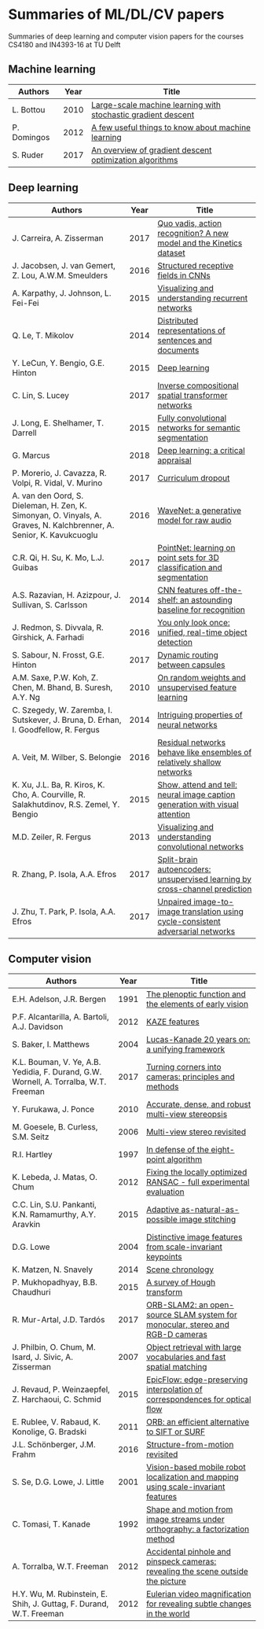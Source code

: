 # Summaries of ML/DL/CV papers
Summaries of deep learning and computer vision papers for the courses CS4180 and IN4393-16 at TU Delft

## Machine learning

| Authors     | Year | Title                                                                                   |
|-------------|------|-----------------------------------------------------------------------------------------|
| L. Bottou   | 2010 | [Large-scale machine learning with stochastic gradient descent](deep_learning/dl_05.md) |
| P. Domingos | 2012 | [A few useful things to know about machine learning](deep_learning/dl_01.md)            |
| S. Ruder    | 2017 | [An overview of gradient descent optimization algorithms](deep_learning/dl_12.md)       |

## Deep learning

| Authors                                                                                                              | Year | Title                                                                                                     |
|----------------------------------------------------------------------------------------------------------------------|------|-----------------------------------------------------------------------------------------------------------|
| J. Carreira, A. Zisserman                                                                                            | 2017 | [Quo vadis, action recognition? A new model and the Kinetics dataset](deep_learning/dl_19.md)             |
| J. Jacobsen, J. van Gemert, Z. Lou, A.W.M. Smeulders                                                                 | 2016 | [Structured receptive fields in CNNs](deep_learning/dl_15.md)                                             |
| A. Karpathy, J. Johnson, L. Fei-Fei                                                                                  | 2015 | [Visualizing and understanding recurrent networks](deep_learning/dl_20.md)                                |
| Q. Le, T. Mikolov                                                                                                    | 2014 | [Distributed representations of sentences and documents](deep_learning/dl_21.md)                          |
| Y. LeCun, Y. Bengio, G.E. Hinton                                                                                     | 2015 | [Deep learning](deep_learning/dl_02.md)                                                                   |
| C. Lin, S. Lucey                                                                                                     | 2017 | [Inverse compositional spatial transformer networks](deep_learning/dl_08.md)                              |
| J. Long, E. Shelhamer, T. Darrell                                                                                    | 2015 | [Fully convolutional networks for semantic segmentation](deep_learning/dl_09.md)                          |
| G. Marcus                                                                                                            | 2018 | [Deep learning: a critical appraisal](deep_learning/dl_03.md)                                             |
| P. Morerio, J. Cavazza, R. Volpi, R. Vidal, V. Murino                                                                | 2017 | [Curriculum dropout](deep_learning/dl_14.md)                                                              |
| A. van den Oord, S. Dieleman, H. Zen, K. Simonyan, O. Vinyals, A. Graves, N. Kalchbrenner, A. Senior, K. Kavukcuoglu | 2016 | [WaveNet: a generative model for raw audio](deep_learning/dl_18.md)                                       |
| C.R. Qi, H. Su, K. Mo, L.J. Guibas                                                                                   | 2017 | [PointNet: learning on point sets for 3D classification and segmentation](deep_learning/dl_16.md)         |
| A.S. Razavian, H. Azizpour, J. Sullivan, S. Carlsson                                                                 | 2014 | [CNN features off-the-shelf: an astounding baseline for recognition](deep_learning/dl_04.md)              |
| J. Redmon, S. Divvala, R. Girshick, A. Farhadi                                                                       | 2016 | [You only look once: unified, real-time object detection](deep_learning/dl_06.md)                         |
| S. Sabour, N. Frosst, G.E. Hinton                                                                                    | 2017 | [Dynamic routing between capsules](deep_learning/dl_11.md)                                                |
| A.M. Saxe, P.W. Koh, Z. Chen, M. Bhand, B. Suresh, A.Y. Ng                                                           | 2010 | [On random weights and unsupervised feature learning](deep_learning/dl_13.md)                             |
| C. Szegedy, W. Zaremba, I. Sutskever, J. Bruna, D. Erhan, I. Goodfellow, R. Fergus                                   | 2014 | [Intriguing properties of neural networks](deep_learning/dl_24.md)                                        |
| A. Veit, M. Wilber, S. Belongie                                                                                      | 2016 | [Residual networks behave like ensembles of relatively shallow networks](deep_learning/dl_10.md)          |
| K. Xu, J.L. Ba, R. Kiros, K. Cho, A. Courville, R. Salakhutdinov, R.S. Zemel, Y. Bengio                              | 2015 | [Show, attend and tell: neural image caption generation with visual attention](deep_learning/dl_17.md)    |
| M.D. Zeiler, R. Fergus                                                                                               | 2013 | [Visualizing and understanding convolutional networks](deep_learning/dl_07.md)                            |
| R. Zhang, P. Isola, A.A. Efros                                                                                       | 2017 | [Split-brain autoencoders: unsupervised learning by cross-channel prediction](deep_learning/dl_23.md)     |
| J. Zhu, T. Park, P. Isola, A.A. Efros                                                                                | 2017 | [Unpaired image-to-image translation using cycle-consistent adversarial networks](deep_learning/dl_22.md) |

## Computer vision

| Authors                                                                              | Year | Title                                                                                                         |
|--------------------------------------------------------------------------------------|------|---------------------------------------------------------------------------------------------------------------|
| E.H. Adelson, J.R. Bergen                                                            | 1991 | [The plenoptic function and the elements of early vision](computer_vision/cv_03.md)                           |
| P.F. Alcantarilla, A. Bartoli, A.J. Davidson                                         | 2012 | [KAZE features](computer_vision/cv_05.md)                                                                     |
| S. Baker, I. Matthews                                                                | 2004 | [Lucas-Kanade 20 years on: a unifying framework](computer_vision/cv_21.md)                                    |
| K.L. Bouman, V. Ye, A.B. Yedidia, F. Durand, G.W. Wornell, A. Torralba, W.T. Freeman | 2017 | [Turning corners into cameras: principles and methods](computer_vision/cv_02.md)                              |
| Y. Furukawa, J. Ponce                                                                | 2010 | [Accurate, dense, and robust multi-view stereopsis](computer_vision/cv_15.md)                                 |
| M. Goesele, B. Curless, S.M. Seitz                                                   | 2006 | [Multi-view stereo revisited](computer_vision/cv_16.md)                                                       |
| R.I. Hartley                                                                         | 1997 | [In defense of the eight-point algorithm](computer_vision/cv_13.md)                                           |
| K. Lebeda, J. Matas, O. Chum                                                         | 2012 | [Fixing the locally optimized RANSAC - full experimental evaluation](computer_vision/cv_07.md)                |
| C.C. Lin, S.U. Pankanti, K.N. Ramamurthy, A.Y. Aravkin                               | 2015 | [Adaptive as-natural-as-possible image stitching](computer_vision/cv_08.md)                                   |
| D.G. Lowe                                                                            | 2004 | [Distinctive image features from scale-invariant keypoints](computer_vision/cv_04.md)                         |
| K. Matzen, N. Snavely                                                                | 2014 | [Scene chronology](computer_vision/cv_11.md)                                                                  |
| P. Mukhopadhyay, B.B. Chaudhuri                                                      | 2015 | [A survey of Hough transform](computer_vision/cv_18.md)                                                       |
| R. Mur-Artal, J.D. Tardós                                                            | 2017 | [ORB-SLAM2: an open-source SLAM system for monocular, stereo and RGB-D cameras](computer_vision/cv_17.md)     |
| J. Philbin, O. Chum, M. Isard, J. Sivic, A. Zisserman                                | 2007 | [Object retrieval with large vocabularies and fast spatial matching](computer_vision/cv_14.md)                |
| J. Revaud, P. Weinzaepfel, Z. Harchaoui, C. Schmid                                   | 2015 | [EpicFlow: edge-preserving interpolation of correspondences for optical flow](computer_vision/cv_19.md)       |
| E. Rublee, V. Rabaud, K. Konolige, G. Bradski                                        | 2011 | [ORB: an efficient alternative to SIFT or SURF](computer_vision/cv_06.md)                                     |
| J.L. Schönberger, J.M. Frahm                                                         | 2016 | [Structure-from-motion revisited](computer_vision/cv_10.md)                                                   |
| S. Se, D.G. Lowe, J. Little                                                          | 2001 | [Vision-based mobile robot localization and mapping using scale-invariant features](computer_vision/cv_12.md) |
| C. Tomasi, T. Kanade                                                                 | 1992 | [Shape and motion from image streams under orthography: a factorization method](computer_vision/cv_09.md)     |
| A. Torralba, W.T. Freeman                                                            | 2012 | [Accidental pinhole and pinspeck cameras: revealing the scene outside the picture](computer_vision/cv_01.md)  |
| H.Y. Wu, M. Rubinstein, E. Shih, J. Guttag, F. Durand, W.T. Freeman                  | 2012 | [Eulerian video magnification for revealing subtle changes in the world](computer_vision/cv_20.md)            |